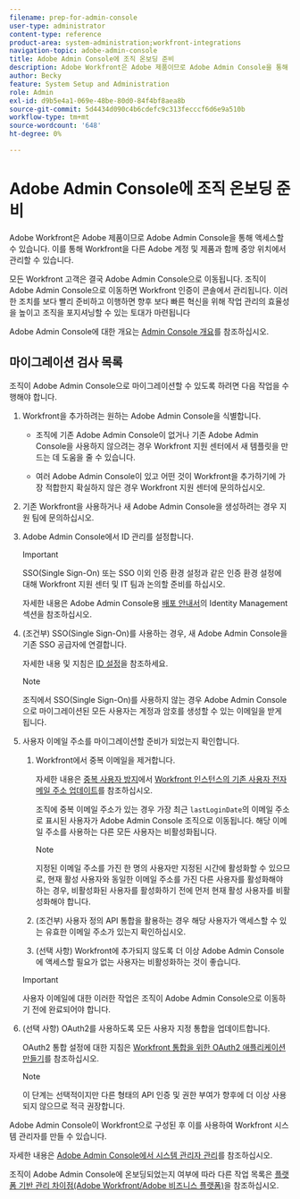 ```yaml
---
filename: prep-for-admin-console
user-type: administrator
content-type: reference
product-area: system-administration;workfront-integrations
navigation-topic: adobe-admin-console
title: Adobe Admin Console에 조직 온보딩 준비
description: Adobe Workfront은 Adobe 제품이므로 Adobe Admin Console을 통해 액세스할 수 있습니다. 이를 통해 Workfront을 다른 Adobe 계정 및 제품과 함께 중앙 위치에서 관리할 수 있습니다.
author: Becky
feature: System Setup and Administration
role: Admin
exl-id: d9b5e4a1-069e-48be-80d0-84f4bf8aea8b
source-git-commit: 5d4434d090c4b6cdefc9c313fecccf6d6e9a510b
workflow-type: tm+mt
source-wordcount: '648'
ht-degree: 0%

---
```


# Adobe Admin Console에 조직 온보딩 준비

<!-- Audited: 12/2023 -->

Adobe Workfront은 Adobe 제품이므로 Adobe Admin Console을 통해 액세스할 수 있습니다. 이를 통해 Workfront을 다른 Adobe 계정 및 제품과 함께 중앙 위치에서 관리할 수 있습니다.

모든 Workfront 고객은 결국 Adobe Admin Console으로 이동됩니다. 조직이 Adobe Admin Console으로 이동하면 Workfront 인증이 콘솔에서 관리됩니다. 이러한 조치를 보다 빨리 준비하고 이행하면 향후 보다 빠른 혁신을 위해 작업 관리의 효율성을 높이고 조직을 포지셔닝할 수 있는 토대가 마련됩니다

Adobe Admin Console에 대한 개요는 [Admin Console 개요](https://helpx.adobe.com/enterprise/using/admin-console.html)를 참조하십시오.

## 마이그레이션 검사 목록

조직이 Adobe Admin Console으로 마이그레이션할 수 있도록 하려면 다음 작업을 수행해야 합니다.

1. Workfront을 추가하려는 원하는 Adobe Admin Console을 식별합니다.

   * 조직에 기존 Adobe Admin Console이 없거나 기존 Adobe Admin Console을 사용하지 않으려는 경우 Workfront 지원 센터에서 새 템플릿을 만드는 데 도움을 줄 수 있습니다.

   * 여러 Adobe Admin Console이 있고 어떤 것이 Workfront을 추가하기에 가장 적합한지 확실하지 않은 경우 Workfront 지원 센터에 문의하십시오.

1. 기존 Workfront을 사용하거나 새 Adobe Admin Console을 생성하려는 경우 지원 팀에 문의하십시오.

1. Adobe Admin Console에서 ID 관리를 설정합니다.

   >[!IMPORTANT]
   >
   >SSO(Single Sign-On) 또는 SSO 이외 인증 환경 설정과 같은 인증 환경 설정에 대해 Workfront 지원 센터 및 IT 팀과 논의할 준비를 하십시오.

   자세한 내용은 Adobe Admin Console용 [배포 안내서](https://helpx.adobe.com/enterprise/using/deployment-planning.html)의 Identity Management 섹션을 참조하십시오.

1. (조건부) SSO(Single Sign-On)를 사용하는 경우, 새 Adobe Admin Console을 기존 SSO 공급자에 연결합니다.

   자세한 내용 및 지침은 [ID 설정](https://helpx.adobe.com/enterprise/using/set-up-identity.html)을 참조하세요.

   >[!NOTE]
   >
   >조직에서 SSO(Single Sign-On)를 사용하지 않는 경우 Adobe Admin Console으로 마이그레이션된 모든 사용자는 계정과 암호를 생성할 수 있는 이메일을 받게 됩니다.

1. 사용자 이메일 주소를 마이그레이션할 준비가 되었는지 확인합니다.

   1. Workfront에서 중복 이메일을 제거합니다.

      자세한 내용은 [중복 사용자 방지](/help/quicksilver/administration-and-setup/manage-workfront/security/prevent-duplicate-users.md)에서 [Workfront 인스턴스의 기존 사용자 전자 메일 주소 업데이트](/help/quicksilver/administration-and-setup/manage-workfront/security/prevent-duplicate-users.md#update-email-addresses-of-existing-users-in-your-workfront-instance)를 참조하십시오.

      조직에 중복 이메일 주소가 있는 경우 가장 최근 `lastLoginDate`의 이메일 주소로 표시된 사용자가 Adobe Admin Console 조직으로 이동됩니다. 해당 이메일 주소를 사용하는 다른 모든 사용자는 비활성화됩니다.

      >[!NOTE]
      >
      >지정된 이메일 주소를 가진 한 명의 사용자만 지정된 시간에 활성화할 수 있으므로, 현재 활성 사용자와 동일한 이메일 주소를 가진 다른 사용자를 활성화해야 하는 경우, 비활성화된 사용자를 활성화하기 전에 먼저 현재 활성 사용자를 비활성화해야 합니다.

   1. (조건부) 사용자 정의 API 통합을 활용하는 경우 해당 사용자가 액세스할 수 있는 유효한 이메일 주소가 있는지 확인하십시오.

   1. (선택 사항) Workfront에 추가되지 않도록 더 이상 Adobe Admin Console에 액세스할 필요가 없는 사용자는 비활성화하는 것이 좋습니다.

   >[!IMPORTANT]
   >
   >사용자 이메일에 대한 이러한 작업은 조직이 Adobe Admin Console으로 이동하기 전에 완료되어야 합니다.

1. (선택 사항) OAuth2를 사용하도록 모든 사용자 지정 통합을 업데이트합니다.

   OAuth2 통합 설정에 대한 지침은 [Workfront 통합을 위한 OAuth2 애플리케이션 만들기](../../administration-and-setup/configure-integrations/create-oauth-application.md)를 참조하십시오.

   >[!NOTE]
   >
   >이 단계는 선택적이지만 다른 형태의 API 인증 및 권한 부여가 향후에 더 이상 사용되지 않으므로 적극 권장합니다.

Adobe Admin Console이 Workfront으로 구성된 후 이를 사용하여 Workfront 시스템 관리자를 만들 수 있습니다.

자세한 내용은 [Adobe Admin Console에서 시스템 관리자 관리](../../administration-and-setup/add-users/create-and-manage-users/admin-console.md)를 참조하십시오.

조직이 Adobe Admin Console에 온보딩되었는지 여부에 따라 다른 작업 목록은 [플랫폼 기반 관리 차이점(Adobe Workfront/Adobe 비즈니스 플랫폼)](../../administration-and-setup/get-started-wf-administration/actions-in-admin-console.md)을 참조하십시오.
